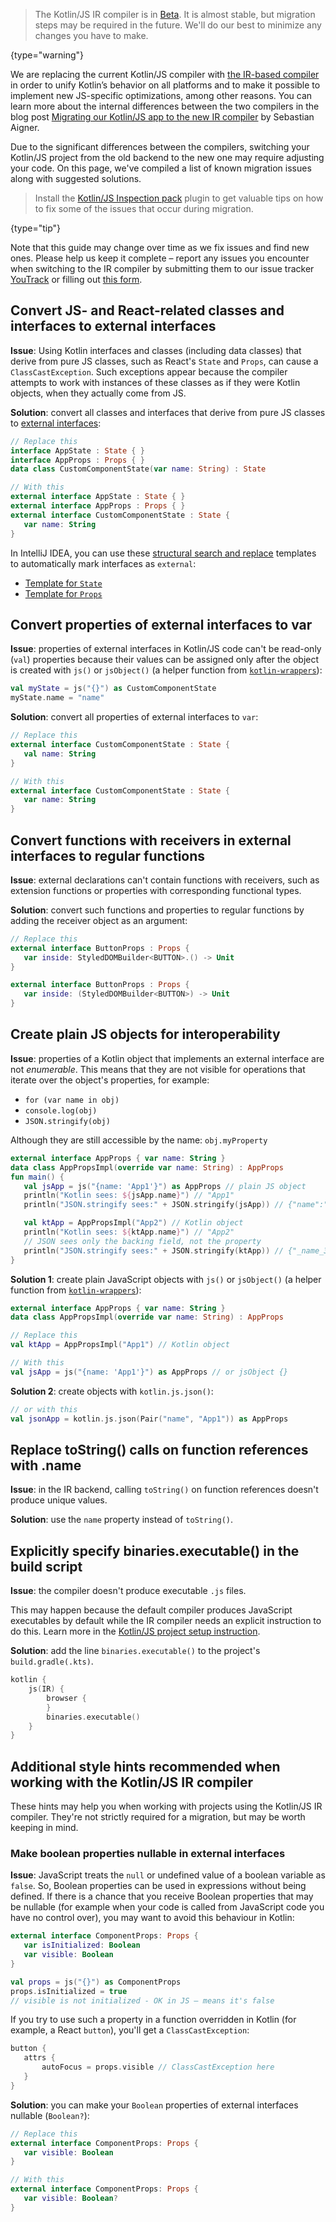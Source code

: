 [//]: # (title: Migrating Kotlin/JS projects to the IR compiler)

> The Kotlin/JS IR compiler is in [Beta](components-stability.md). It is almost stable, but migration steps may be required
> in the future. We'll do our best to minimize any changes you have to make.
>
{type="warning"}

We are replacing the current Kotlin/JS compiler with [the IR-based compiler](js-ir-compiler.md) in order to unify
Kotlin’s behavior on all platforms and to make it possible to implement new JS-specific optimizations, among other reasons.
You can learn more about the internal differences between the two compilers in the blog post
[Migrating our Kotlin/JS app to the new IR compiler](https://dev.to/kotlin/migrating-our-kotlin-js-app-to-the-new-ir-compiler-3o6i)
by Sebastian Aigner.

Due to the significant differences between the compilers, switching your Kotlin/JS project from the old backend to the new one
may require adjusting your code. On this page, we've compiled a list of known migration issues along with suggested solutions.

> Install the [Kotlin/JS Inspection pack](https://plugins.jetbrains.com/plugin/17183-kotlin-js-inspection-pack/) plugin 
> to get valuable tips on how to fix some of the issues that occur during migration.
>
{type="tip"}

Note that this guide may change over time as we fix issues and find new ones. Please help us keep it complete –
report any issues you encounter when switching to the IR compiler by submitting them to our issue tracker [YouTrack](https://kotl.in/issue)
or filling out [this form](https://surveys.jetbrains.com/s3/ir-be-migration-issue).

## Convert JS- and React-related classes and interfaces to external interfaces

**Issue**: Using Kotlin interfaces and classes (including data classes) that derive from pure JS classes, such as React's `State` and
`Props`, can cause a `ClassCastException`. Such exceptions appear because the compiler attempts to work with instances of
these classes as if they were Kotlin objects, when they actually come from JS.

**Solution**: convert all classes and interfaces that derive from pure JS classes to [external interfaces](js-interop.md#external-interfaces):

```kotlin
// Replace this
interface AppState : State { }
interface AppProps : Props { }
data class CustomComponentState(var name: String) : State
```

```kotlin
// With this
external interface AppState : State { }
external interface AppProps : Props { }
external interface CustomComponentState : State {
   var name: String
}
```

In IntelliJ IDEA, you can use these [structural search and replace](https://www.jetbrains.com/help/idea/structural-search-and-replace.html)
templates to automatically mark interfaces as `external`:
* [Template for `State`](https://gist.github.com/SebastianAigner/62119536f24597e630acfdbd14001b98)
* [Template for `Props`](https://gist.github.com/SebastianAigner/a47a77f5e519fc74185c077ba12624f9)

## Convert properties of external interfaces to var

**Issue**: properties of external interfaces in Kotlin/JS code can't be read-only (`val`) properties because their values can be
assigned only after the object is created with `js()` or `jsObject()` (a helper function from [`kotlin-wrappers`](https://github.com/JetBrains/kotlin-wrappers)):

```kotlin
val myState = js("{}") as CustomComponentState
myState.name = "name"
```

**Solution**: convert all properties of external interfaces to `var`:

```kotlin
// Replace this
external interface CustomComponentState : State {
   val name: String
}
```

```kotlin
// With this
external interface CustomComponentState : State {
   var name: String
}
```

## Convert functions with receivers in external interfaces to regular functions

**Issue**: external declarations can't contain functions with receivers, such as extension functions or properties with corresponding
functional types.

**Solution**: convert such functions and properties to regular functions by adding the receiver object as an argument:

```kotlin
// Replace this
external interface ButtonProps : Props {
   var inside: StyledDOMBuilder<BUTTON>.() -> Unit
}
```

```kotlin
external interface ButtonProps : Props {
   var inside: (StyledDOMBuilder<BUTTON>) -> Unit
}
```

## Create plain JS objects for interoperability

**Issue**: properties of a Kotlin object that implements an external interface are not _enumerable_. This means that they are not
visible for operations that iterate over the object's properties, for example:
* `for (var name in obj)`
* `console.log(obj)`
* `JSON.stringify(obj)`

Although they are still accessible by the name: `obj.myProperty`

```kotlin
external interface AppProps { var name: String }
data class AppPropsImpl(override var name: String) : AppProps
fun main() {
   val jsApp = js("{name: 'App1'}") as AppProps // plain JS object
   println("Kotlin sees: ${jsApp.name}") // "App1"
   println("JSON.stringify sees:" + JSON.stringify(jsApp)) // {"name":"App1"} - OK

   val ktApp = AppPropsImpl("App2") // Kotlin object
   println("Kotlin sees: ${ktApp.name}") // "App2"
   // JSON sees only the backing field, not the property
   println("JSON.stringify sees:" + JSON.stringify(ktApp)) // {"_name_3":"App2"}
}
```

**Solution 1**: create plain JavaScript objects with `js()` or `jsObject()` (a helper function from [`kotlin-wrappers`](https://github.com/JetBrains/kotlin-wrappers)):

```kotlin
external interface AppProps { var name: String }
data class AppPropsImpl(override var name: String) : AppProps
```

```kotlin
// Replace this
val ktApp = AppPropsImpl("App1") // Kotlin object
```

```kotlin
// With this
val jsApp = js("{name: 'App1'}") as AppProps // or jsObject {}
```

**Solution 2**: create objects with `kotlin.js.json()`:

```kotlin
// or with this
val jsonApp = kotlin.js.json(Pair("name", "App1")) as AppProps
```

## Replace toString() calls on function references with .name

**Issue**: in the IR backend, calling `toString()` on function references doesn't produce unique values.

**Solution**: use the `name` property instead of `toString()`.

## Explicitly specify binaries.executable() in the build script

**Issue**: the compiler doesn't produce executable `.js` files. 

This may happen because the default compiler produces JavaScript executables by default while the IR compiler needs an
explicit instruction to do this. Learn more in the [Kotlin/JS project setup instruction](js-project-setup.md#execution-environments).

**Solution**: add the line `binaries.executable()` to the project's `build.gradle(.kts)`.

```kotlin
kotlin {
    js(IR) {
        browser {
        }
        binaries.executable()
    }
}
```

## Additional style hints recommended when working with the Kotlin/JS IR compiler

These hints may help you when working with projects using the Kotlin/JS IR compiler. They're not strictly required for a migration, but may be worth keeping in mind.

### Make boolean properties nullable in external interfaces

**Issue**: JavaScript treats the `null` or undefined value of a boolean variable as `false`. So, Boolean properties can be used
in expressions without being defined. If there is a chance that you receive Boolean properties that may be nullable (for example when your code is  called from JavaScript code you have no control over), you may want to avoid this behaviour in Kotlin:

```kotlin
external interface ComponentProps: Props {
   var isInitialized: Boolean
   var visible: Boolean
}
```

```kotlin
val props = js("{}") as ComponentProps
props.isInitialized = true
// visible is not initialized - OK in JS – means it's false
```

If you try to use such a property in a function overridden in Kotlin (for example, a React `button`), you'll get a `ClassCastException`:

```kotlin
button {
   attrs {
       autoFocus = props.visible // ClassCastException here
   }
}
```

**Solution**: you can make your `Boolean` properties of external interfaces nullable (`Boolean?`):

```kotlin
// Replace this
external interface ComponentProps: Props {
   var visible: Boolean
}
```

```kotlin
// With this
external interface ComponentProps: Props {
   var visible: Boolean?
}
```